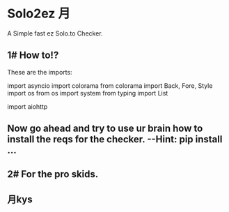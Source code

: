# Solo2ez 月
A Simple fast ez Solo.to Checker.

1# How to!?
--------------------------------------------------------------------------------------------------------
These are the imports:

import asyncio
import colorama
from colorama import Back, Fore, Style
import os
from os import system
from typing import List

import aiohttp

Now go ahead and try to use ur brain how to install the reqs for the checker. --Hint: pip install ...
--------------------------------------------------------------------------------------------------------


2# For the pro skids.
----------------------------------------------------------------------------------------------------------------
月kys
----------------------------------------------------------------------------------------------------------------

